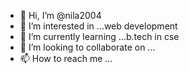 - 👋 Hi, I’m @nila2004
- 👀 I’m interested in ...web development
- 🌱 I’m currently learning ...b.tech in cse
- 💞️ I’m looking to collaborate on ...
- 📫 How to reach me ...

<!---
nila2004/nila2004 is a ✨ special ✨ repository because its `README.md` (this file) appears on your GitHub profile.
You can click the Preview link to take a look at your changes.
--->
